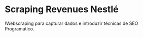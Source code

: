 # Scraping Revenues Nestlé
!Webscraping para capturar dados e introduzir técnicas de SEO Programatico. 
